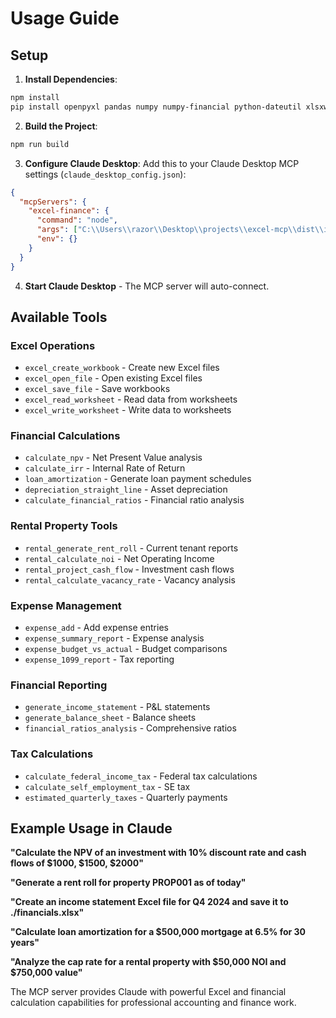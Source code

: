 # Usage Guide

## Setup

1. **Install Dependencies**:
```bash
npm install
pip install openpyxl pandas numpy numpy-financial python-dateutil xlsxwriter pydantic
```

2. **Build the Project**:
```bash
npm run build
```

3. **Configure Claude Desktop**:
Add this to your Claude Desktop MCP settings (`claude_desktop_config.json`):

```json
{
  "mcpServers": {
    "excel-finance": {
      "command": "node",
      "args": ["C:\\Users\\razor\\Desktop\\projects\\excel-mcp\\dist\\index.js"],
      "env": {}
    }
  }
}
```

4. **Start Claude Desktop** - The MCP server will auto-connect.

## Available Tools

### Excel Operations
- `excel_create_workbook` - Create new Excel files
- `excel_open_file` - Open existing Excel files
- `excel_save_file` - Save workbooks
- `excel_read_worksheet` - Read data from worksheets
- `excel_write_worksheet` - Write data to worksheets

### Financial Calculations
- `calculate_npv` - Net Present Value analysis
- `calculate_irr` - Internal Rate of Return
- `loan_amortization` - Generate loan payment schedules
- `depreciation_straight_line` - Asset depreciation
- `calculate_financial_ratios` - Financial ratio analysis

### Rental Property Tools
- `rental_generate_rent_roll` - Current tenant reports
- `rental_calculate_noi` - Net Operating Income
- `rental_project_cash_flow` - Investment cash flows
- `rental_calculate_vacancy_rate` - Vacancy analysis

### Expense Management
- `expense_add` - Add expense entries
- `expense_summary_report` - Expense analysis
- `expense_budget_vs_actual` - Budget comparisons
- `expense_1099_report` - Tax reporting

### Financial Reporting
- `generate_income_statement` - P&L statements
- `generate_balance_sheet` - Balance sheets
- `financial_ratios_analysis` - Comprehensive ratios

### Tax Calculations
- `calculate_federal_income_tax` - Federal tax calculations
- `calculate_self_employment_tax` - SE tax
- `estimated_quarterly_taxes` - Quarterly payments

## Example Usage in Claude

**"Calculate the NPV of an investment with 10% discount rate and cash flows of $1000, $1500, $2000"**

**"Generate a rent roll for property PROP001 as of today"**

**"Create an income statement Excel file for Q4 2024 and save it to ./financials.xlsx"**

**"Calculate loan amortization for a $500,000 mortgage at 6.5% for 30 years"**

**"Analyze the cap rate for a rental property with $50,000 NOI and $750,000 value"**

The MCP server provides Claude with powerful Excel and financial calculation capabilities for professional accounting and finance work.